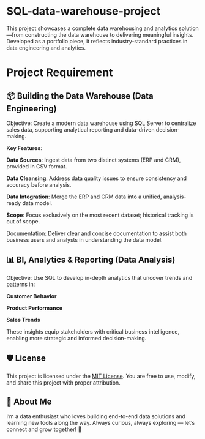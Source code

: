 # SQL-data-warehouse-project
This project showcases a complete data warehousing and analytics solution—from constructing the data warehouse to delivering meaningful insights. Developed as a portfolio piece, it reflects industry-standard practices in data engineering and analytics.

# Project Requirement
## 📦 Building the Data Warehouse (Data Engineering)

Objective:
Create a modern data warehouse using SQL Server to centralize sales data, supporting analytical reporting and data-driven decision-making.

**Key Features**:

**Data Sources**: Ingest data from two distinct systems (ERP and CRM), provided in CSV format.

**Data Cleansing**: Address data quality issues to ensure consistency and accuracy before analysis.

**Data Integration**: Merge the ERP and CRM data into a unified, analysis-ready data model.

**Scope**: Focus exclusively on the most recent dataset; historical tracking is out of scope.

Documentation: Deliver clear and concise documentation to assist both business users and analysts in understanding the data model.

## 📊 BI, Analytics & Reporting (Data Analysis)
Objective:
Use SQL to develop in-depth analytics that uncover trends and patterns in:

**Customer Behavior**

**Product Performance**

**Sales Trends**

These insights equip stakeholders with critical business intelligence, enabling more strategic and informed decision-making.

## 🛡️ License

This project is licensed under the [MIT License](LICENSE). You are free to use, modify, and share this project with proper attribution.

## 👋 About Me
I’m a data enthusiast who loves building end-to-end data solutions and learning new tools along the way. Always curious, always exploring — let’s connect and grow together! 🚀


